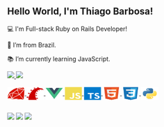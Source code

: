 ## Hello World, I'm Thiago Barbosa!
 

:computer: I'm Full-stack Ruby on Rails Developer!

:house_with_garden: I’m from Brazil.

:books: I’m currently learning JavaScript.


 <div>
  <a href="https://github.com/thiagobarbosa48">
  <img height="180em" src="https://github-readme-stats.vercel.app/api?username=thiagobarbosa48&show_icons=true&include_all_commits=true&count_private=true&theme=dark"/>
  <img height="180em" src="https://github-readme-stats.vercel.app/api/top-langs/?username=thiagobarbosa48&layout=compact&langs_count=7&theme=dark"/>
</div>
<div style="display: inline_block"><br>
  <img align="center" alt="thiagobarbosa-ruby" height="30" width="40" src="https://raw.githubusercontent.com/devicons/devicon/master/icons/ruby/ruby-plain.svg">
  <img align="center" alt="thiagobarbosa-rails" height="30" width="40" src="https://raw.githubusercontent.com/devicons/devicon/master/icons/rails/rails-plain.svg">
  <img align="center" alt="thiagobarbosa-vuejs" height="30" width="40" src="https://raw.githubusercontent.com/devicons/devicon/master/icons/vuejs/vuejs-original.svg">  
  <img align="center" alt="thiagobarbosa-js" height="30" width="40" src="https://raw.githubusercontent.com/devicons/devicon/master/icons/javascript/javascript-plain.svg">
  <img align="center" alt="thiagobarbosa-ts" height="30" width="40" src="https://raw.githubusercontent.com/devicons/devicon/master/icons/typescript/typescript-plain.svg">
  <img align="center" alt="thiagobarbosa-html" height="30" width="40" src="https://raw.githubusercontent.com/devicons/devicon/master/icons/html5/html5-original.svg">
  <img align="center" alt="thiagobarbosa-css" height="30" width="40" src="https://raw.githubusercontent.com/devicons/devicon/master/icons/css3/css3-original.svg">
  <img align="center" alt="thiagobarbosa-python" height="30" width="40" src="https://raw.githubusercontent.com/devicons/devicon/master/icons/python/python-original.svg">
</div>

##

<div> 
<!-- 
  <a href="https://www.youtube.com/channel/" target="_blank"><img src="https://img.shields.io/badge/YouTube-FF0000?style=for-the-badge&logo=youtube&logoColor=white" target="_blank"></a>
 	<a href="https://www.twitch.tv/" target="_blank"><img src="https://img.shields.io/badge/Twitch-9146FF?style=for-the-badge&logo=twitch&logoColor=white" target="_blank"></a>  
  <a href="https://discord.gg/" target="_blank"><img src="https://img.shields.io/badge/Discord-7289DA?style=for-the-badge&logo=discord&logoColor=white" target="_blank"></a> 
-->
  <a href="https://instagram.com/thiagobarbosa.dev" target="_blank"><img src="https://img.shields.io/badge/-Instagram-%23E4405F?style=for-the-badge&logo=instagram&logoColor=white" target="_blank"></a>
  <a href = "mailto:thiagobarbosa48@gmail.com"><img src="https://img.shields.io/badge/-Gmail-%23333?style=for-the-badge&logo=gmail&logoColor=white" target="_blank"></a>
  <a href="https://www.linkedin.com/in/thiagobarbosa48" target="_blank"><img src="https://img.shields.io/badge/-LinkedIn-%230077B5?style=for-the-badge&logo=linkedin&logoColor=white" target="_blank"></a> 
</div>

